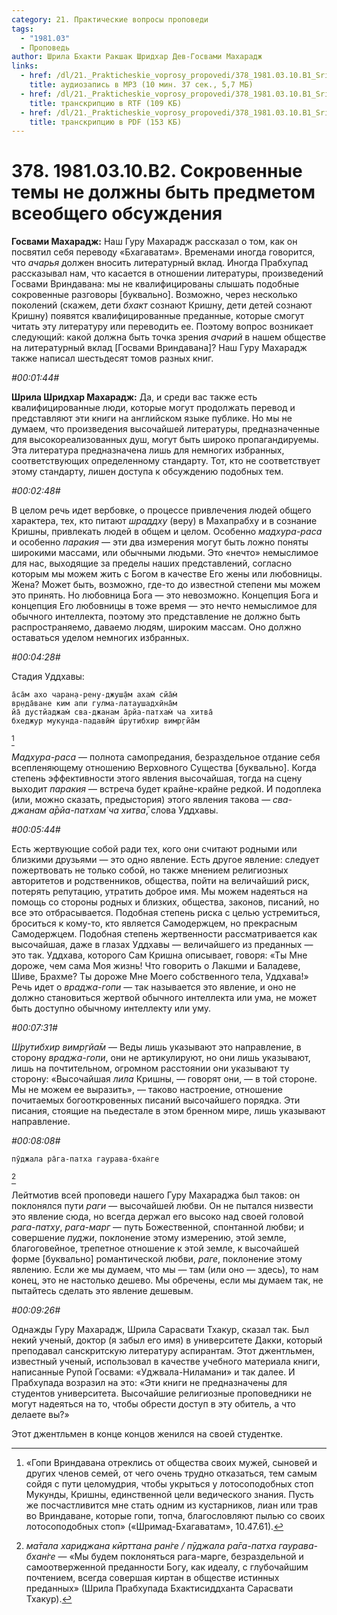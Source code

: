 ```yaml
---
category: 21. Практические вопросы проповеди
tags:
  - "1981.03"
  - Проповедь
author: Шрила Бхакти Ракшак Шридхар Дев-Госвами Махарадж
links:
  - href: /dl/21._Prakticheskie_voprosy_propovedi/378_1981.03.10.B1_SridharMj_Sokrovennye_temy_ne_dolzhny_byt_predmetom_vseobshhego_obsuzhdenija.mp3
    title: аудиозапись в MP3 (10 мин. 37 сек., 5,7 МБ)
  - href: /dl/21._Prakticheskie_voprosy_propovedi/378_1981.03.10.B1_SridharMj_Sokrovennye_temy_ne_dolzhny_byt_predmetom_vseobshhego_obsuzhdenija.rtf
    title: транскрипцию в RTF (109 КБ)
  - href: /dl/21._Prakticheskie_voprosy_propovedi/378_1981.03.10.B1_SridharMj_Sokrovennye_temy_ne_dolzhny_byt_predmetom_vseobshhego_obsuzhdenija.pdf
    title: транскрипцию в PDF (153 КБ)
---
```


# 378. 1981.03.10.B2. Сокровенные темы не должны быть предметом всеобщего обсуждения

**Госвами Махарадж:** Наш Гуру Махарадж рассказал о том, как он посвятил себя переводу «Бхагаватам». Временами иногда говорится, что *ачарья* должен вносить литературный вклад. Иногда Прабхупад рассказывал нам, что касается в отношении литературы, произведений Госвами Вриндавана: мы не квалифицированы слышать подобные сокровенные разговоры [буквально]. Возможно, через несколько поколений (скажем, дети *бхакт* сознают Кришну, дети детей сознают Кришну) появятся квалифицированные преданные, которые смогут читать эту литературу или переводить ее. Поэтому вопрос возникает следующий: какой должна быть точка зрения *ачарий* в нашем обществе на литературный вклад [Госвами Вриндавана]? Наш Гуру Махарадж также написал шестьдесят томов разных книг.

*#00:01:44#*

**Шрила Шридхар Махарадж:** Да, и среди вас также есть квалифицированные люди, которые могут продолжать перевод и представляют эти книги на английском языке публике. Но мы не думаем, что произведения высочайшей литературы, предназначенные для высокореализованных душ, могут быть широко пропагандируемы. Эта литература предназначена лишь для немногих избранных, соответствующих определенному стандарту. Тот, кто не соответствует этому стандарту, лишен доступа к обсуждению подобных тем.

*#00:02:48#*

В целом речь идет вербовке, о процессе привлечения людей общего характера, тех, кто питают *шраддху* (веру) в Махапрабху и в сознание Кришны, привлекать людей в общем и целом. Особенно *мадхура-раса* и особенно *паракия* — эти два измерения могут быть ложно поняты широкими массами, или обычными людьми. Это «нечто» немыслимое для нас, выходящие за пределы наших представлений, согласно которым мы можем жить с Богом в качестве Его жены или любовницы. Жена? Может быть, возможно, где-то до известной степени мы можем это принять. Но любовница Бога — это невозможно. Концепция Бога и концепция Его любовницы в тоже время — это нечто немыслимое для обычного интеллекта, поэтому это представление не должно быть распространяемо, даваемо людям, широким массам. Оно должно оставаться уделом немногих избранных.

*#00:04:28#*

Стадия Уддхавы:

    а̄са̄м ахо чаран̣а-рен̣у-джуш̣а̄м ахам̇ сйа̄м̇
    вр̣нда̄ване ким апи гулма-латаушадхӣна̄м
    йа̄ дустйаджам̇ сва-джанам а̄рйа-патхам̇ ча хитва̄
    бхеджур мукунда-падавӣм̇ ш́рутибхир вимр̣гйа̄м
[^_ftn1]

*Мадхура-раса* — полнота самопредания, безраздельное отдание себя всепленяющему отношению Верховного Существа [буквально]. Когда степень эффективности этого явления высочайшая, тогда на сцену выходит *паракия* — встреча будет крайне-крайне редкой. И подоплека (или, можно сказать, предыстория) этого явления такова — *сва-джанам а̄рйа-патхам̇ ча хитва̄*, слова Уддхавы.

*#00:05:44#*

Есть жертвующие собой ради тех, кого они считают родными или близкими друзьями — это одно явление. Есть другое явление: следует пожертвовать не только собой, но также мнением религиозных авторитетов и родственников, общества, пойти на величайший риск, потерять репутацию, утратить доброе имя. Мы можем надеяться на помощь со стороны родных и близких, общества, законов, писаний, но все это отбрасывается. Подобная степень риска с целью устремиться, броситься к кому-то, кто является Самодержцем, но прекрасным Самодержцем. Подобная степень жертвенности рассматривается как высочайшая, даже в глазах Уддхавы — величайшего из преданных — это так. Уддхава, которого Сам Кришна описывает, говоря: «Ты Мне дороже, чем сама Моя жизнь! Что говорить о Лакшми и Баладеве, Шиве, Брахме? Ты дороже Мне Моего собственного тела, Уддхава!» Речь идет о *враджа-гопи* — так называется это явление, и оно не должно становиться жертвой обычного интеллекта или ума, не может быть доступно обычному интеллекту или уму.

*#00:07:31#*

*Ш́рутибхир вимр̣гйа̄м* — Веды лишь указывают это направление, в сторону *враджа-гопи*, они не артикулируют, но они лишь указывают, лишь на почтительном, огромном расстоянии они указывают ту сторону: «Высочайшая *лила* Кришны, — говорят они, — в той стороне. Мы не можем ее выразить», — таково настроение, отношение почитаемых богооткровенных писаний высочайшего порядка. Эти писания, стоящие на пьедестале в этом бренном мире, лишь указывают направление.

*#00:08:08#*

    пӯджала ра̄га-патха гаурава-бхан̇ге
[^_ftn2]

Лейтмотив всей проповеди нашего Гуру Махараджа был таков: он поклонялся пути *раги* — высочайшей любви. Он не пытался низвести это явление сюда, но всегда держал его высоко над своей головой *рага-патху*, *рага-марг* — путь Божественной, спонтанной любви; и совершение *пуджи*, поклонение этому измерению, этой земле, благоговейное, трепетное отношение к этой земле, к высочайшей форме [буквально] романтической любви, *раге*, поклонение этому явлению. Если же мы думаем, что мы — там (или оно — здесь), то нам конец, это не настолько дешево. Мы обречены, если мы думаем так, не пытайтесь сделать это явление дешевым.

*#00:09:26#*

Однажды Гуру Махарадж, Шрила Сарасвати Тхакур, сказал так. Был некий ученый, доктор (я забыл его имя) в университете Дакки, который преподавал санскритскую литературу аспирантам. Этот джентльмен, известный ученый, использовал в качестве учебного материала книги, написанные Рупой Госвами: «Уджвала-Ниламани» и так далее. И Прабхупада возразил на это: «Эти книги не предназначены для студентов университета. Высочайшие религиозные проповедники не могут надеяться на то, чтобы обрести доступ в эту обитель, а что делаете вы?»

Этот джентльмен в конце концов женился на своей студентке.



[^_ftn1]: «Гопи Вриндавана отреклись от общества своих мужей, сыновей и других членов семей, от чего очень трудно отказаться, тем самым сойдя с пути целомудрия, чтобы укрыться у лотосоподобных стоп Мукунды, Кришны, единственной цели ведического знания. Пусть же посчастливится мне стать одним из кустарников, лиан или трав во Вриндаване, которые гопи, топча, благословляют пылью со своих лотосоподобных стоп» («Шримад-Бхагаватам», 10.47.61).

[^_ftn2]: *ма̄тала хариджана кӣрттана ран̇ге / пӯджала ра̄га-патха гаурава-бхан̇ге* — «Мы будем поклоняться рага-марге, безраздельной и самоотверженной преданности Богу, как идеалу, с глубочайшим почтением, всегда совершая киртан в обществе истинных преданных» (Шрила Прабхупада Бхактисиддханта Сарасвати Тхакур).

